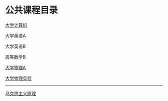 # 公共课程目录



[大学计算机](./contents/大学计算机.md)

大学英语A

大学英语B

高等数学B

[大学物理A](./contents/大学物理A.md)

[大学物理实验](./contents/大学物理实验.md)

---

[马克思主义原理](./contents/马克思主义原理.md)



